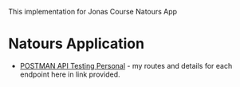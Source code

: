 This implementation for Jonas Course Natours App

# Natours Application

- [POSTMAN API Testing Personal](https://documenter.getpostman.com/view/18564662/2sAYJ6DfbR) - my routes and details for each endpoint here in link provided.
